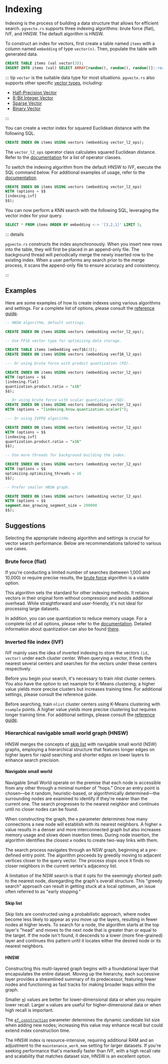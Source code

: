 # Indexing

Indexing is the process of building a data structure that allows for efficient search. `pgvecto.rs` supports three indexing algorithms: brute force (flat), IVF, and HNSW. The default algorithm is HNSW.

To construct an index for vectors, first create a table named `items` with a column named `embedding` of type `vector(n)`. Then, populate the table with generated data.

```sql
CREATE TABLE items (val vector(3));
INSERT INTO items (val) SELECT ARRAY[random(), random(), random()]::real[] FROM generate_series(1, 1000);
```

::: tip
`vector` is the suitable data type for most situations. `pgvecto.rs` also supports other specific [vector types](../reference/vector-types), including:
- [Half-Precision Vector](../reference/vector-types/vecf16)
- [8-Bit Integer Vector](../reference/vector-types/veci8) <Badge type="tip" text="since v0.3.0" />
- [Sparse Vector](../reference/vector-types/svector) <Badge type="tip" text="since v0.3.0" />
- [Binary Vector](../reference/vector-types/bvector) <Badge type="tip" text="since v0.3.0" />

:::

You can create a vector index for squared Euclidean distance with the following SQL.

```sql
CREATE INDEX ON items USING vectors (embedding vector_l2_ops);
```

The `vector_l2_ops` operator class calculates squared Euclidean distance. Refer to the [documentation](/reference/schema.html#list-of-operator-classes) for a list of operator classes.

To switch the indexing algorithm from the default HNSW to IVF, execute the SQL command below. For additional examples of usage, refer to the [documentation](#examples).

```sql
CREATE INDEX ON items USING vectors (embedding vector_l2_ops)
WITH (options = $$
[indexing.ivf]
$$);
```

You can now perform a KNN search with the following SQL, leveraging the vector index for your query.

```sql
SELECT * FROM items ORDER BY embedding <-> '[3,2,1]' LIMIT 5;
```

::: details

`pgvecto.rs` constructs the index asynchronously. When you insert new rows into the table, they will first be placed in an append-only file. The background thread will periodically merge the newly inserted row to the existing index. When a user performs any search prior to the merge process, it scans the append-only file to ensure accuracy and consistency.

:::

## Examples

Here are some examples of how to create indexes using various algorithms and settings. For a complete list of options, please consult the [reference guide](/reference/indexing_options.html).

```sql
-- HNSW algorithm, default settings.

CREATE INDEX ON items USING vectors (embedding vector_l2_ops);

-- Use FP16 vector type for optimizing data storage.

CREATE TABLE items (embedding vecf16(3));
CREATE INDEX ON items USING vectors (embedding vecf16_l2_ops)

--- Or using brute force with product quantization (PQ).

CREATE INDEX ON items USING vectors (embedding vector_l2_ops)
WITH (options = $$
[indexing.flat]
quantization.product.ratio = "x16"
$$);

-- Or using brute force with scalar quantization (SQ).
CREATE INDEX ON items USING vectors (embedding vector_l2_ops)
WITH (options = "[indexing.hnsw.quantization.scalar]");

--- Or using IVFPQ algorithm.

CREATE INDEX ON items USING vectors (embedding vector_l2_ops)
WITH (options = $$
[indexing.ivf]
quantization.product.ratio = "x16"
$$);

-- Use more threads for background building the index.

CREATE INDEX ON items USING vectors (embedding vector_l2_ops)
WITH (options = $$
optimizing.optimizing_threads = 16
$$);

-- Prefer smaller HNSW graph.

CREATE INDEX ON items USING vectors (embedding vector_l2_ops)
WITH (options = $$
segment.max_growing_segment_size = 200000
$$);
```

## Suggestions

Selecting the appropriate indexing algorithm and settings is crucial for vector search performance. Below are recommendations tailored to various use cases.

### Brute force (flat)
If you're conducting a limited number of searches (between 1,000 and 10,000) or require precise results, the [brute force](/reference/indexing_options.html#options-for-table-flat) algorithm is a viable option.

This algorithm sets the standard for other indexing methods. It retains vectors in their original form without compression and avoids additional overhead. While straightforward and user-friendly, it's not ideal for processing large datasets.

In addition, you can use quantization to reduce memory usage. For a complete list of all options, please refer to the [documentation](/reference/indexing_options.html#options-for-table-quantization). Detailed information about quantization can also be found [there](/usage/quantization.html).

### Inverted file index (IVF)

IVF mainly uses the idea of inverted indexing to store the vectors `(id, vector)` under each cluster center. When querying a vector, it finds the nearest several centers and searches for the vectors under these centers respectively.

Before you begin your search, it's necessary to train nlist cluster centers. You also have the option to set nsample for K-Means clustering; a higher value yields more precise clusters but increases training time. For additional settings, please consult the reference guide.

Before searching, train `nlist` cluster centers using K-Means clustering with `nsample` points. A higher value yields more precise clustering but requires longer training time. For additional settings, please consult the [reference guide](/reference/indexing_options.html#options-for-table-ivf).

### Hierarchical navigable small world graph (HNSW)

HNSW merges the concepts of [skip list](https://en.wikipedia.org/wiki/Skip_list) with navigable small world (NSW) graphs, employing a hierarchical structure that features longer edges on higher layers for rapid searching and shorter edges on lower layers to enhance search precision. 

#### Navigable small world

Navigable Small World operate on the premise that each node is accessible from any other through a minimal number of "hops." Once an entry point is chosen—be it random, heuristic-based, or algorithmically determined—the surrounding nodes are examined to identify if they're nearer than the current one. The search progresses to the nearest neighbor and continues until no closer nodes can be found.

When constructing the graph, the `m` parameter determines how many connections a new node will establish with its nearest neighbors. A higher `m` value results in a denser and more interconnected graph but also increases memory usage and slows down insertion times. During node insertion, the algorithm identifies the closest `m` nodes to create two-way links with them. 

The search process navigates through an NSW graph, beginning at a pre-defined entry point. The algorithm proceeds by greedily moving to adjacent vertices closer to the query vector. The process stops once it finds no closer neighbors in the current vertex's adjacency list.

A limitation of the NSW search is that it opts for the seemingly shortest path to the nearest node, disregarding the graph's overall structure. This "greedy search" approach can result in getting stuck at a local optimum, an issue often referred to as "early stopping."

#### Skip list

Skip lists are constructed using a probabilistic approach, where nodes become less likely to appear as you move up the layers, resulting in fewer nodes at higher levels. To search for a node, the algorithm starts at the top layer's "head" and moves to the next node that is greater than or equal to the target. If the node isn't found, it descends to a lower (more fine-grained) layer and continues this pattern until it locates either the desired node or its nearest neighbors.


#### HNSW 

Constructing this multi-layered graph begins with a foundational layer that encapsulates the entire dataset. Moving up the hierarchy, each successive layer provides a streamlined summary of its predecessor, featuring fewer nodes and functioning as fast tracks for making broader leaps within the graph.

Smaller [`m`](/reference/indexing_options.html#options-for-table-hnsw)) values are better for lower-dimensional data or when you require lower recall. Larger `m` values are useful for higher-dimensional data or when high recall is important. 

The [`ef_construction`](/reference/indexing_options.html#options-for-table-hnsw) parameter determines the dynamic candidate list size when adding new nodes; increasing this value may enhance recall but could extend index construction time.

The HNSW index is resource-intensive, requiring additional RAM and an adjustment to the `maintenance_work_mem` setting for larger datasets. If you're seeking performance that's markedly faster than IVF, with a high recall rate and scalability that matches dataset size, HNSW is an excellent option.
